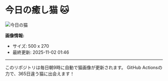 # 今日の癒し猫 🐱

![今日の猫](https://cdn2.thecatapi.com/images/ck8.gif)

**画像情報:**
- サイズ: 500 x 270
- 最終更新: 2025-11-02 01:46

---

このリポジトリは毎日朝9時に自動で猫画像が更新されます。
GitHub Actionsの力で、365日違う猫に出会えます！

